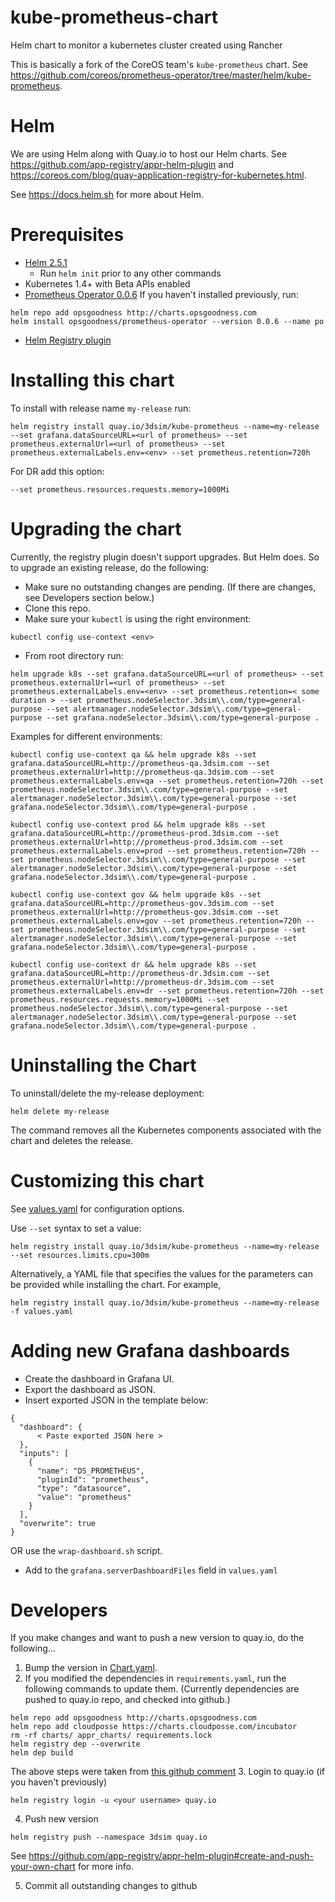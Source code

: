 # kube-prometheus-chart
Helm chart to monitor a kubernetes cluster created using Rancher

This is basically a fork of the CoreOS team's `kube-prometheus` chart.  See https://github.com/coreos/prometheus-operator/tree/master/helm/kube-prometheus.

# Helm
We are using Helm along with Quay.io to host our Helm charts.  See https://github.com/app-registry/appr-helm-plugin and https://coreos.com/blog/quay-application-registry-for-kubernetes.html.

See https://docs.helm.sh for more about Helm.

# Prerequisites
* [Helm 2.5.1](https://docs.helm.sh/using_helm/#installing-the-helm-client)
    * Run `helm init` prior to any other commands
* Kubernetes 1.4+ with Beta APIs enabled
* [Prometheus Operator 0.0.6](https://github.com/coreos/prometheus-operator/blob/master/helm/prometheus-operator/README.md)
If you haven't installed previously, run:
```
helm repo add opsgoodness http://charts.opsgoodness.com
helm install opsgoodness/prometheus-operator --version 0.0.6 --name po
```
* [Helm Registry plugin](https://github.com/app-registry/appr-helm-plugin)

# Installing this chart
To install with release name `my-release` run:
```
helm registry install quay.io/3dsim/kube-prometheus --name=my-release --set grafana.dataSourceURL=<url of prometheus> --set prometheus.externalUrl=<url of prometheus> --set prometheus.externalLabels.env=<env> --set prometheus.retention=720h
```

For DR add this option:
```
--set prometheus.resources.requests.memory=1000Mi
```

# Upgrading the chart
Currently, the registry plugin doesn't support upgrades.  But Helm does.  So to upgrade an existing release, do the following:
* Make sure no outstanding changes are pending.  (If there are changes, see Developers section below.)
* Clone this repo.
* Make sure your `kubectl` is using the right environment:
```
kubectl config use-context <env>
```
* From root directory run:
```
helm upgrade k8s --set grafana.dataSourceURL=<url of prometheus> --set prometheus.externalUrl=<url of prometheus> --set prometheus.externalLabels.env=<env> --set prometheus.retention=< some duration > --set prometheus.nodeSelector.3dsim\\.com/type=general-purpose --set alertmanager.nodeSelector.3dsim\\.com/type=general-purpose --set grafana.nodeSelector.3dsim\\.com/type=general-purpose .
```
Examples for different environments:
```
kubectl config use-context qa && helm upgrade k8s --set grafana.dataSourceURL=http://prometheus-qa.3dsim.com --set prometheus.externalUrl=http://prometheus-qa.3dsim.com --set prometheus.externalLabels.env=qa --set prometheus.retention=720h --set prometheus.nodeSelector.3dsim\\.com/type=general-purpose --set alertmanager.nodeSelector.3dsim\\.com/type=general-purpose --set grafana.nodeSelector.3dsim\\.com/type=general-purpose .

kubectl config use-context prod && helm upgrade k8s --set grafana.dataSourceURL=http://prometheus-prod.3dsim.com --set prometheus.externalUrl=http://prometheus-prod.3dsim.com --set prometheus.externalLabels.env=prod --set prometheus.retention=720h --set prometheus.nodeSelector.3dsim\\.com/type=general-purpose --set alertmanager.nodeSelector.3dsim\\.com/type=general-purpose --set grafana.nodeSelector.3dsim\\.com/type=general-purpose .

kubectl config use-context gov && helm upgrade k8s --set grafana.dataSourceURL=http://prometheus-gov.3dsim.com --set prometheus.externalUrl=http://prometheus-gov.3dsim.com --set prometheus.externalLabels.env=gov --set prometheus.retention=720h --set prometheus.nodeSelector.3dsim\\.com/type=general-purpose --set alertmanager.nodeSelector.3dsim\\.com/type=general-purpose --set grafana.nodeSelector.3dsim\\.com/type=general-purpose .

kubectl config use-context dr && helm upgrade k8s --set grafana.dataSourceURL=http://prometheus-dr.3dsim.com --set prometheus.externalUrl=http://prometheus-dr.3dsim.com --set prometheus.externalLabels.env=dr --set prometheus.retention=720h --set prometheus.resources.requests.memory=1000Mi --set prometheus.nodeSelector.3dsim\\.com/type=general-purpose --set alertmanager.nodeSelector.3dsim\\.com/type=general-purpose --set grafana.nodeSelector.3dsim\\.com/type=general-purpose .
```

# Uninstalling the Chart

To uninstall/delete the my-release deployment:
```
helm delete my-release
```
The command removes all the Kubernetes components associated with the chart and deletes the release.


# Customizing this chart
See [values.yaml](values.yaml) for configuration options.

Use `--set` syntax to set a value:
```console
helm registry install quay.io/3dsim/kube-prometheus --name=my-release --set resources.limits.cpu=300m
```

Alternatively, a YAML file that specifies the values for the parameters can be provided while installing the chart. For example,

```console
helm registry install quay.io/3dsim/kube-prometheus --name=my-release -f values.yaml
```

# Adding new Grafana dashboards
* Create the dashboard in Grafana UI.
* Export the dashboard as JSON.
* Insert exported JSON in the template below:

```
{
  "dashboard": {
      < Paste exported JSON here >
  },
  "inputs": [
    {
      "name": "DS_PROMETHEUS",
      "pluginId": "prometheus",
      "type": "datasource",
      "value": "prometheus"
    }
  ],
  "overwrite": true
}
```

OR use the `wrap-dashboard.sh` script.

* Add to the `grafana.serverDashboardFiles` field in `values.yaml`

# Developers
If you make changes and want to push a new version to quay.io, do the following...

1.  Bump the version in [Chart.yaml](Chart.yaml).
2.  If you modified the dependencies in `requirements.yaml`, run the following commands to update them.  (Currently dependencies are pushed to quay.io repo, and checked into github.)
```
helm repo add opsgoodness http://charts.opsgoodness.com
helm repo add cloudposse https://charts.cloudposse.com/incubator
rm -rf charts/ appr_charts/ requirements.lock
helm registry dep --overwrite
helm dep build
```
The above steps were taken from [this github comment](https://github.com/app-registry/appr-helm-plugin/issues/3#issuecomment-302701693)
3. Login to quay.io (if you haven't previously)
```
helm registry login -u <your username> quay.io
```
4. Push new version
```
helm registry push --namespace 3dsim quay.io
```

See https://github.com/app-registry/appr-helm-plugin#create-and-push-your-own-chart for more info.

5.  Commit all outstanding changes to github